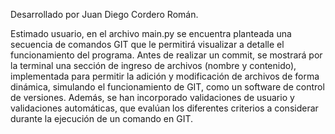 Desarrollado por Juan Diego Cordero Román. 

Estimado usuario, en el archivo main.py se encuentra planteada una secuencia de comandos GIT que le permitirá visualizar a detalle el funcionamiento del programa. Antes de realizar un commit, se mostrará por la 
terminal una sección de ingreso de archivos (nombre y contenido), implementada para permitir la adición y modificación de archivos de forma dinámica, simulando el funcionamiento de GIT, como un software de control de 
versiones. Además, se han incorporado validaciones de usuario y validaciones automáticas, que evalúan los diferentes criterios a considerar durante la ejecución de un comando en GIT. 
